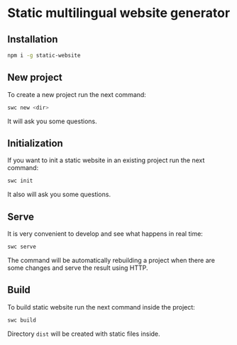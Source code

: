 # Static multilingual website generator

## Installation

```bash
npm i -g static-website
```

## New project

To create a new project run the next command:

```bash
swc new <dir>
```

It will ask you some questions.

## Initialization

If you want to init a static website in an existing project run the next command:

```bash
swc init
```

It also will ask you some questions.

## Serve

It is very convenient to develop and see what happens in real time:

```bash
swc serve
```

The command will be automatically rebuilding a project when there are some changes and serve the result using HTTP.

## Build

To build static website run the next command inside the project:

```bash
swc build
```

Directory `dist` will be created with static files inside.
